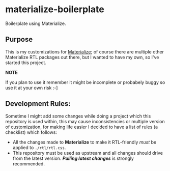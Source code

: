 # materialize-boilerplate

Boilerplate using Materialize. 

## Purpose

This is my customizations for [Materialize](https://materializecss.com); of course there are multiple other Materialize RTL packages out there, but I wanted to have my own, so I've started this project.

**NOTE**

If you plan to use it remember it might be incomplete or probabely buggy so use it at your own risk :-]

## Development Rules:

Sometime I might add some changes while doing a project which this repository is used within, this may cause inconsistencies or multiple version of customization, for making life easier I decided to have a list of rules (a checklist) which follows:

- All the changes made to **Materialize** to make it RTL-friendly *must* be applied to `./rtl/rtl.css`.
- This repository must be used as upstream and all changes should drive from the latest version. **_Pulling latest changes_** is strongly recommended.